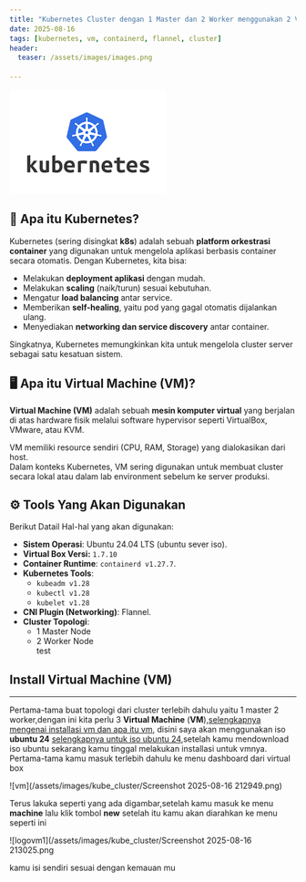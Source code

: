 ```yaml
---
title: "Kubernetes Cluster dengan 1 Master dan 2 Worker menggunakan 2 VM"
date: 2025-08-16
tags: [kubernetes, vm, containerd, flannel, cluster]
header:
  teaser: /assets/images/images.png

---
```

![kubelogo](/assets/images/images.png)

## 📖 Apa itu Kubernetes?
Kubernetes (sering disingkat **k8s**) adalah sebuah **platform orkestrasi container** yang digunakan untuk mengelola aplikasi berbasis container secara otomatis. Dengan Kubernetes, kita bisa:

- Melakukan **deployment aplikasi** dengan mudah.  
- Melakukan **scaling** (naik/turun) sesuai kebutuhan.  
- Mengatur **load balancing** antar service.  
- Memberikan **self-healing**, yaitu pod yang gagal otomatis dijalankan ulang.  
- Menyediakan **networking dan service discovery** antar container.  

Singkatnya, Kubernetes memungkinkan kita untuk mengelola cluster server sebagai satu kesatuan sistem.



## 🖥️ Apa itu Virtual Machine (VM)?
**Virtual Machine (VM)** adalah sebuah **mesin komputer virtual** yang berjalan di atas hardware fisik melalui software hypervisor seperti VirtualBox, VMware, atau KVM.  

VM memiliki resource sendiri (CPU, RAM, Storage) yang dialokasikan dari host.  
Dalam konteks Kubernetes, VM sering digunakan untuk membuat cluster secara lokal atau dalam lab environment sebelum ke server produksi.



## ⚙️ Tools Yang Akan Digunakan
Berikut Datail Hal-hal yang akan digunakan:

- **Sistem Operasi**: Ubuntu 24.04 LTS (ubuntu sever iso).
- **Virtual Box Versi:** `1.7.10`
- **Container Runtime**: `containerd v1.27.7`.  
- **Kubernetes Tools**:  
  - `kubeadm v1.28`  
  - `kubectl v1.28`  
  - `kubelet v1.28`  
- **CNI Plugin (Networking)**: Flannel.  
- **Cluster Topologi**:  
  - 1 Master Node  
  - 2 Worker Node  
test


## Install Virtual Machine (VM)
---
Pertama-tama buat topologi dari cluster terlebih dahulu yaitu 1 master 2 worker,dengan ini
kita perlu 3 **Virtual Machine** (**VM**),[selengkapnya mengenai installasi vm dan apa itu vm](https://www.virtualbox.org/),
disini saya akan menggunakan iso **ubuntu 24** [selengkapnya untuk iso ubuntu 24](https://ubuntu.com/download/server),setelah kamu mendownload iso ubuntu 
sekarang kamu tinggal melakukan installasi untuk vmnya.
Pertama-tama kamu masuk terlebih dahulu ke menu dashboard dari virtual box

![vm](/assets/images/kube_cluster/Screenshot 2025-08-16 212949.png)

Terus lakuka seperti yang ada digambar,setelah kamu masuk ke menu **machine**  lalu klik tombol **new**
setelah itu kamu akan diarahkan ke menu seperti ini

![logovm1](/assets/images/kube_cluster/Screenshot 2025-08-16 213025.png

kamu isi sendiri sesuai dengan kemauan mu

